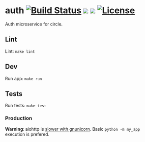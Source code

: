 # auth [![Build Status](https://travis-ci.org/circle-app/auth.svg?branch=master)](https://travis-ci.org/circle-app/auth) [![](https://images.microbadger.com/badges/image/pando85/auth.svg)](https://microbadger.com/images/pando85/auth) [![](https://images.microbadger.com/badges/version/pando85/auth.svg)](https://microbadger.com/images/pando85/auth) [![License](https://img.shields.io/github/license/circle-app/auth.svg)](https://github.com/circle-app/auth/blob/master/LICENSE)

Auth microservice for circle.

## Lint

Lint: `make lint`

## Dev

Run app: `make run`

## Tests

Run tests: `make test`

### Production

**Warning**: aiohttp is [slower with gnunicorn](https://docs.aiohttp.org/en/stable/deployment.html#start-gunicorn). Basic `python -m my_app` execution is prefered.
